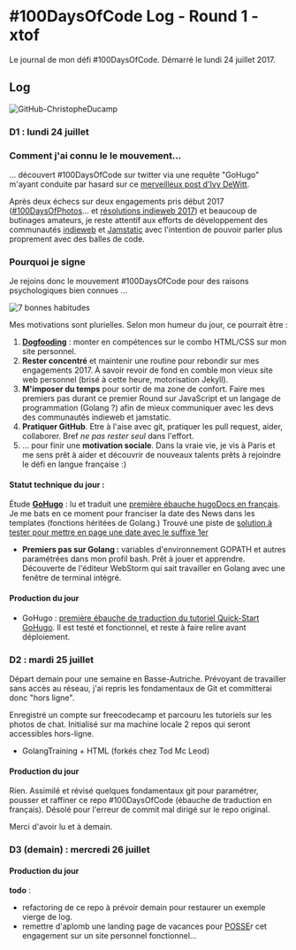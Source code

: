 # #100DaysOfCode Log - Round 1 - xtof

Le journal de mon défi #100DaysOfCode. 
Démarré le lundi 24 juillet 2017.

## Log

![GitHub-ChristopheDucamp](https://monosnap.com/file/A4sm9cDzuIVjfbFM0n1rb4QearZfx6.png "<[Source github](https://github.com/ChristopheDucamp)>")

### D1 : lundi 24 juillet 

### Comment j'ai connu le le mouvement...

... découvert #100DaysOfCode sur twitter via une requête "GoHugo" m'ayant conduite par hasard sur ce [merveilleux post d'Ivy DeWitt](https://twitter.com/zentechnista/status/889271653821296640). 

Après deux échecs sur deux engagements pris début 2017 ([#100DaysOfPhotos](https://www.christopheducamp.com/2017/01/02/100daysofphoto-pourquoi/)... 
et [résolutions indieweb 2017](https://indieweb.org/2017-01-01-commitments#Christophe_Ducamp)) et beaucoup de butinages amateurs, je reste attentif aux efforts de développement des communautés [indieweb](https://indieweb.org) et [Jamstatic](https://jamstatic.fr/) avec l'intention de pouvoir parler plus proprement avec des balles de code. 


### Pourquoi je signe 

Je rejoins donc le mouvement #100DaysOfCode pour des raisons psychologiques bien connues ...

![7 bonnes habitudes](https://monosnap.com/file/xKFYURjwzehl33RlFfmky8hyHrpwms.png)
 
Mes motivations sont plurielles. Selon mon humeur du jour, ce pourrait être :  

1. **[Dogfooding](https://indieweb.org/dogfood-fr)** : monter en compétences sur le combo HTML/CSS sur mon site personnel.
2. **Rester concentré** et maintenir une routine pour rebondir sur mes engagements 2017. À savoir revoir de fond en comble mon vieux site web personnel (brisé à cette heure, motorisation Jekyll).
2. **M'imposer du temps** pour sortir de ma zone de confort. Faire mes premiers pas durant ce premier Round sur JavaScript et un langage de programmation (Golang ?) afin de mieux communiquer avec les devs des communautés indieweb et jamstatic.
3. **Pratiquer GitHub**. Etre à l'aise avec git, pratiquer les pull request, aider, collaborer. Bref *ne pas rester seul* dans l'effort. 
4. ... pour finir une **motivation sociale**. Dans la vraie vie, je  vis à Paris et me sens prêt à aider et découvrir de nouveaux talents prêts à rejoindre le défi en langue française :) 

#### Statut technique du jour : 

Étude **[GoHugo](https://gohugo.io)** : lu et traduit une [première ébauche hugoDocs en français](https://github.com/ChristopheDucamp/hugoDocs-fr). Je me bats en ce moment pour franciser la date des News dans les templates (fonctions héritées de Golang.) Trouvé une piste de [solution à tester pour mettre en page une date avec le suffixe 1er](https://discourse.gohugo.io/t/formatting-a-date-with-suffix-2nd/5701)

- **Premiers pas sur Golang :** variables d'environnement GOPATH et autres paramétrées dans mon profil bash. Prêt à jouer et apprendre. Découverte de l'éditeur WebStorm qui sait travailler en Golang avec une fenêtre de terminal intégré.

#### Production du jour

- GoHugo : [première ébauche de traduction du tutoriel Quick-Start GoHugo](https://github.com/ChristopheDucamp/hugoDocs-fr/blob/master/content/demarrage/quickstart.md). Il est testé et fonctionnel, et reste à faire relire avant déploiement. 



### D2 : mardi 25 juillet 

Départ demain pour une semaine en Basse-Autriche. Prévoyant de travailler sans accès au réseau, j'ai repris les fondamentaux de Git et committerai donc "hors ligne".

Enregistré un compte sur freecodecamp et parcouru les tutoriels sur les photos de chat. Initialisé sur ma machine locale 2 repos qui seront accessibles hors-ligne. 


- GolangTraining + HTML (forkés chez Tod Mc Leod)

#### Production du jour 

Rien. Assimilé et révisé quelques fondamentaux git pour paramétrer, pousser et raffiner ce repo #100DaysOfCode (ébauche de traduction en français). Désolé pour l'erreur de commit mal dirigé  sur le repo original.

Merci d'avoir lu et à demain.

### D3 (demain) : mercredi 26 juillet 

#### Production du jour 

**todo** : 
- refactoring de ce repo à prévoir demain pour restaurer un exemple vierge de log.
- remettre d'aplomb une landing page de vacances pour [POSSE](https://indiewebcamp.com/POSSE)r cet engagement sur un site personnel fonctionnel...


